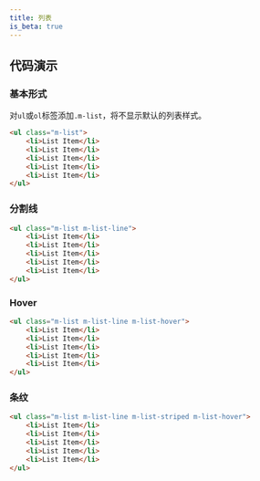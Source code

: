 ```yaml
---
title: 列表
is_beta: true
---
```


## 代码演示

### 基本形式

对`ul`或`ol`标签添加`.m-list`，将不显示默认的列表样式。

<!-- demo_start -->
<div class="m-example"></div>

```html
<ul class="m-list">
    <li>List Item</li>
    <li>List Item</li>
    <li>List Item</li>
    <li>List Item</li>
    <li>List Item</li>
</ul>
```
<!-- demo_end -->

### 分割线
<!-- demo_start -->
<div class="m-example"></div>

```html
<ul class="m-list m-list-line">
    <li>List Item</li>
    <li>List Item</li>
    <li>List Item</li>
    <li>List Item</li>
    <li>List Item</li>
</ul>
```
<!-- demo_end -->
### Hover

<!-- demo_start -->
<div class="m-example"></div>

```html
<ul class="m-list m-list-line m-list-hover">
    <li>List Item</li>
    <li>List Item</li>
    <li>List Item</li>
    <li>List Item</li>
    <li>List Item</li>
</ul>
```
<!-- demo_end -->

### 条纹

<!-- demo_start -->
<div class="m-example"></div>

```html
<ul class="m-list m-list-line m-list-striped m-list-hover">
    <li>List Item</li>
    <li>List Item</li>
    <li>List Item</li>
    <li>List Item</li>
    <li>List Item</li>
</ul>
```
<!-- demo_end -->
